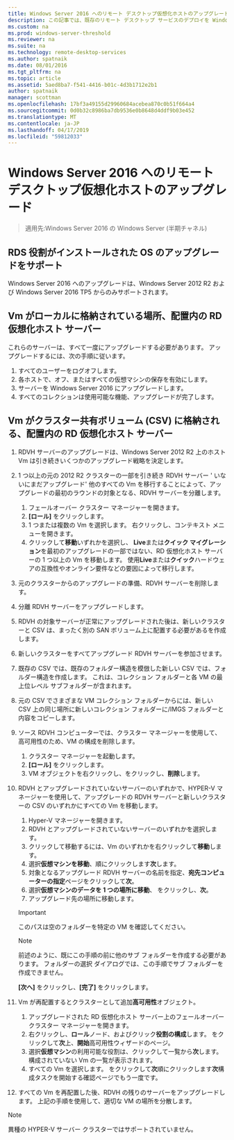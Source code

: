 ```yaml
---
title: Windows Server 2016 へのリモート デスクトップ仮想化ホストのアップグレード
description: この記事では、既存のリモート デスクトップ サービスのデプロイを Windows Server 2016 にアップグレードする方法について説明します。
ms.custom: na
ms.prod: windows-server-threshold
ms.reviewer: na
ms.suite: na
ms.technology: remote-desktop-services
ms.author: spatnaik
ms.date: 08/01/2016
ms.tgt_pltfrm: na
ms.topic: article
ms.assetid: 5aed8ba7-f541-4416-b01c-4d3b1712e2b1
author: spatnaik
manager: scottman
ms.openlocfilehash: 17bf3a49155d29960684acebea870c0b51f664a4
ms.sourcegitcommit: 0d0b32c8986ba7db9536e0b8648d4ddf9b03e452
ms.translationtype: MT
ms.contentlocale: ja-JP
ms.lasthandoff: 04/17/2019
ms.locfileid: "59812033"
---
```

# <a name="upgrading-your-remote-desktop-virtualization-host-to-windows-server-2016"></a>Windows Server 2016 へのリモート デスクトップ仮想化ホストのアップグレード

>適用先:Windows Server 2016 の Windows Server (半期チャネル)

## <a name="supported-os-upgrades-with-rds-role-installed"></a>RDS 役割がインストールされた OS のアップグレードをサポート
Windows Server 2016 へのアップグレードは、Windows Server 2012 R2 および Windows Server 2016 TP5 からのみサポートされます。

## <a name="rd-virtualization-host-servers-in-the-deployment-where-vms-are-stored-locally"></a>Vm がローカルに格納されている場所、配置内の RD 仮想化ホスト サーバー
これらのサーバーは、すべて一度にアップグレードする必要があります。 アップグレードするには、次の手順に従います。

1. すべてのユーザーをログオフします。
1. 各ホストで、オフ、またはすべての仮想マシンの保存を有効にします。 
1. サーバーを Windows Server 2016 にアップグレードします。 
1. すべてのコレクションは使用可能な機能、アップグレードが完了します。      

## <a name="rd-virtualization-host-servers-in-the-deployment-where-vms-are-stored-in-cluster-shared-volumes-csv"></a>Vm がクラスター共有ボリューム (CSV) に格納される、配置内の RD 仮想化ホスト サーバー 

1. RDVH サーバーのアップグレードは、Windows Server 2012 R2 上のホスト Vm は引き続きいくつかのアップグレード戦略を決定します。  
1. 1 つ以上の元の 2012 R2 クラスターの一部を引き続き RDVH サーバー ' いないにまだアップグレード' 他のすべての Vm を移行することによって、アップグレードの最初のラウンドの対象となる、RDVH サーバーを分離します。
    1. フェールオーバー クラスター マネージャーを開きます。 
    1. **[ロール]** をクリックします。 
    1. 1 つまたは複数の Vm を選択します。 右クリックし、コンテキスト メニューを開きます。 
    1. クリックして**移動**いずれかを選択し、 **Live**または**クイック マイグレーション**を最初のアップグレードの一部ではない、RD 仮想化ホスト サーバーの 1 つ以上の Vm を移動します。 使用**Live**または**クイック**ハードウェアの互換性やオンライン要件などの要因によって移行します。 
1. 元のクラスターからのアップグレードの準備、RDVH サーバーを削除します。 
1. 分離 RDVH サーバーをアップグレードします。 
1. RDVH の対象サーバーが正常にアップグレードされた後は、新しいクラスターと CSV は、まったく別の SAN ボリューム上に配置する必要があるを作成します。
1. 新しいクラスターをすべてアップグレード RDVH サーバーを参加させます。 
1. 既存の CSV では、既存のフォルダー構造を模倣した新しい CSV では、フォルダー構造を作成します。 これは、コレクション フォルダーと各 VM の最上位レベル サブフォルダーが含まれます。 
1. 元の CSV でさまざまな VM コレクション フォルダーからには、新しい CSV 上の同じ場所に新しいコレクション フォルダーに/IMGS フォルダーと内容をコピーします。 
1. ソース RDVH コンピューターでは、クラスター マネージャーを使用して、高可用性のため、VM の構成を削除します。
    1. クラスター マネージャーを起動します。 
    1. **[ロール]** をクリックします。 
    1. VM オブジェクトを右クリックし、をクリックし、**削除**します。 
1. RDVH とアップグレードされていないサーバーのいずれかで、HYPER-V マネージャーを使用して、アップグレードの RDVH サーバーと新しいクラスターの CSV のいずれかにすべての Vm を移動します。
    1. Hyper-V マネージャーを開きます。 
    1. RDVH とアップグレードされていないサーバーのいずれかを選択します。 
    1. クリックして移動するには、Vm のいずれかを右クリックして**移動**します。 
    1. 選択**仮想マシンを移動**、順にクリックします**次**します。 
    1. 対象となるアップグレード RDVH サーバーの名前を指定、**宛先コンピューターの指定**ページをクリックして**次**。 
    1. 選択**仮想マシンのデータを 1 つの場所に移動**、 をクリックし、**次**。 
    1. アップグレード先の場所に移動します。 
    > [!IMPORTANT]
    > このパスは空のフォルダーを特定の VM を確認してください。 

    > [!NOTE]
    > 前述のように、既にこの手順の前に他のサブ フォルダーを作成する必要があります。 フォルダーの選択 ダイアログでは、この手順でサブ フォルダーを作成できません。 
    
    **[次へ]** をクリックし、**[完了]** をクリックします。 
1. Vm が再配置するとクラスターとして追加**高可用性**オブジェクト。
    1. アップグレードされた RD 仮想化ホスト サーバー上のフェールオーバー クラスター マネージャーを開きます。 
    1. 右クリックし、**ロール**ノード、およびクリック**役割の構成**します。 をクリックして**次**上、**開始**高可用性ウィザードのページ。 
    1. 選択**仮想マシン**の利用可能な役割は、クリックして一覧から**次**します。 構成されていない Vm の一覧が表示されます。 
    1. すべての Vm を選択します。 をクリックして**次**順にクリックします**次**構成タスクを開始する確認ページでもう一度です。  
1. すべての Vm を再配置した後、RDVH の残りのサーバーをアップグレードします。 上記の手順を使用して、適切な VM の場所を分散します。

> [!NOTE]  
> 異種の HYPER-V サーバー クラスターではサポートされていません。 
